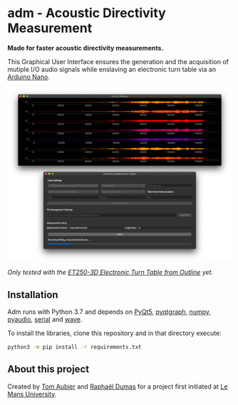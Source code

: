 # adm - Acoustic Directivity Measurement
**Made for faster acoustic directivity measurements.**

This Graphical User Interface ensures the generation and the acquisition of mutiple I/O audio signals while enslaving an electronic turn table via an [Arduino Nano](https://store.arduino.cc/arduino-nano).

<img src="pictures/ScreenCapture.png">

_Only tested with the [ET250-3D Electronic Turn Table from Outline](https://outline.it/outline-products/measurement-systems/et-250-3d/) yet._

## Installation
Adm runs with Python 3.7 and depends on [PyQt5](https://pypi.org/project/PyQt5/), [pyqtgraph](http://www.pyqtgraph.org/), [numpy](https://www.numpy.org/), [pyaudio](https://pypi.org/project/PyAudio/), [serial](https://pypi.org/project/serial/) and [wave](https://docs.python.org/3/library/wave.html#module-wave). 

To install the libraries, clone this repository and in that directory execute:
```sh
python3 -m pip install -r requirements.txt
```

## About this project
Created by [Tom Aubier](https://github.com/Tomaubier) and [Raphaël Dumas](https://github.com/DumasRaphael) for a project first initiated at [Le Mans University](http://www.univ-lemans.fr/fr/index.html).

